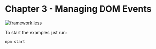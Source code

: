 # Chapter 3 - Managing DOM Events

[![framework less](https://file-blyuofkggj.now.sh)](https://github.com/frameworkless-movement/manifesto)

To start the examples just run:

    npm start
